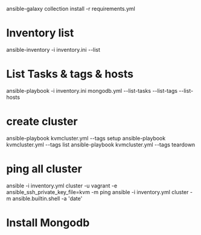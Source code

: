 ansible-galaxy collection install -r requirements.yml

# Inventory list
ansible-inventory -i inventory.ini  --list

# List Tasks & tags & hosts
ansible-playbook -i inventory.ini mongodb.yml --list-tasks --list-tags --list-hosts


# create cluster
ansible-playbook kvmcluster.yml --tags setup
ansible-playbook kvmcluster.yml --tags list
ansible-playbook kvmcluster.yml --tags teardown

# ping all cluster
ansible -i inventory.yml cluster -u vagrant -e ansible_ssh_private_key_file=kvm -m ping 
ansible -i inventory.yml cluster  -m ansible.builtin.shell -a 'date'


# Install Mongodb
